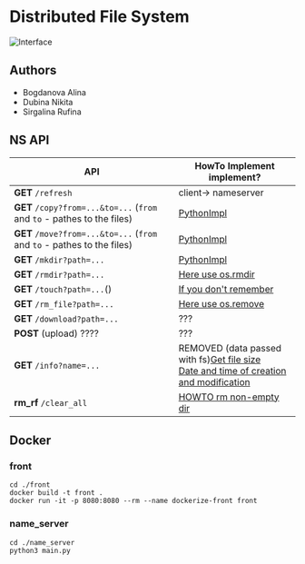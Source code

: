 # Distributed File System

![Interface](https://i.imgur.com/EByMnnR.png)

## Authors

-   Bogdanova Alina
-   Dubina Nikita
-   Sirgalina Rufina

## NS API

| API                                                                     | HowTo Implement implement?                                                                                                                                                                                                                                                    |
| ----------------------------------------------------------------------- | ----------------------------------------------------------------------------------------------------------------------------------------------------------------------------------------------------------------------------------------------------------------------------- |
| **GET** `/refresh`                                                      | client-> nameserver                                                                                                                                                                                                                                                           |
| **GET** `/copy?from=...&to=...` (`from` and `to` - pathes to the files) | [PythonImpl](https://stackoverflow.com/questions/123198/how-do-i-copy-a-file-in-python)                                                                                                                                                                                       |
| **GET** `/move?from=...&to=...` (`from` and `to` - pathes to the files) | [PythonImpl](https://stackoverflow.com/questions/8858008/how-to-move-a-file)                                                                                                                                                                                                  |
| **GET** `/mkdir?path=...`                                               | [PythonImpl](https://thispointer.com/how-to-create-a-directory-in-python/)                                                                                                                                                                                                    |
| **GET** `/rmdir?path=...`                                               | [Here use os.rmdir](https://stackoverflow.com/questions/6996603/how-to-delete-a-file-or-folder)                                                                                                                                                                               |
| **GET** `/touch?path=...`()                                             | [If you don't remember](https://stackoverflow.com/questions/12654772/create-empty-file-using-python)                                                                                                                                                                          |
| **GET** `/rm_file?path=...`                                             | [Here use os.remove](https://stackoverflow.com/questions/6996603/how-to-delete-a-file-or-folder)                                                                                                                                                                              |
| **GET** `/download?path=...`                                            | ???                                                                                                                                                                                                                                                                           |
| **POST** (upload) ????                                                  | ???                                                                                                                                                                                                                                                                           |
| **GET** `/info?name=...`                                                | REMOVED (data passed with fs)[Get file size](https://stackoverflow.com/questions/6591931/getting-file-size-in-python) <br>[Date and time of creation and modification](https://stackoverflow.com/questions/237079/how-to-get-file-creation-modification-date-times-in-python) |
| **rm_rf** `/clear_all`                                                  | [HOWTO rm non-empty dir](https://stackoverflow.com/questions/303200/how-do-i-remove-delete-a-folder-that-is-not-empty)                                                                                                                                                        |

## Docker

### front

```
cd ./front
docker build -t front .
docker run -it -p 8080:8080 --rm --name dockerize-front front
```

### name_server

```
cd ./name_server
python3 main.py
```
